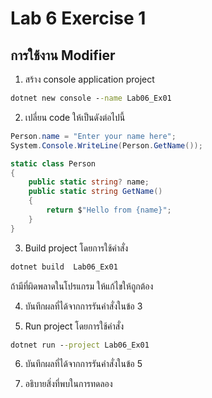 # Lab 6 Exercise 1

## การใช้งาน Modifier

1. สร้าง console application project

```cmd
dotnet new console --name Lab06_Ex01
```

2. เปลี่ยน code ให้เป็นดังต่อไปนี้

```cs
Person.name = "Enter your name here";
System.Console.WriteLine(Person.GetName());

static class Person
{
    public static string? name;
    public static string GetName()
    {
        return $"Hello from {name}";
    }
}
```

3. Build project โดยการใช้คำสั่ง

```cmd
dotnet build  Lab06_Ex01
```

ถ้ามีที่ผิดพลาดในโปรแกรม ให้แก้ไขให้ถูกต้อง

4. บันทึกผลที่ได้จากการรันคำสั่งในข้อ 3

5. Run project โดยการใช้คำสั่ง

```cmd
dotnet run --project Lab06_Ex01
```

6. บันทึกผลที่ได้จากการรันคำสั่งในข้อ 5

7. อธิบายสิ่งที่พบในการทดลอง

